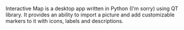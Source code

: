 Interactive Map is a desktop app written in Python (I'm sorry) using QT library. It provides an ability to import a picture and add customizable markers to it with icons, labels and descriptions.

